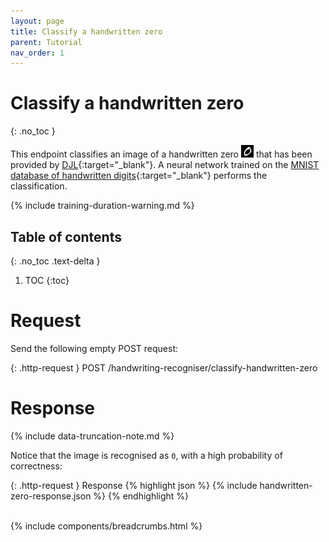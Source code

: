 ```yaml
---
layout: page
title: Classify a handwritten zero
parent: Tutorial
nav_order: 1
---
```


# Classify a handwritten zero
{: .no_toc }

This endpoint classifies an image of a handwritten zero
<img src="https://github.com/jabhatfield/ai-demo/blob/main/src/main/resources/images/0.png?raw=true" alt="0" width="20" height="20" />
that has been provided by [DJL](http://djl.ai){:target="_blank"}. A neural network trained on the 
[MNIST database of handwritten digits](https://en.wikipedia.org/wiki/MNIST_database){:target="_blank"}
performs the classification.

{% include training-duration-warning.md %}

## Table of contents
{: .no_toc .text-delta }

1. TOC
{:toc}

# Request

Send the following empty POST request:

{: .http-request }
POST /handwriting-recogniser/classify-handwritten-zero

# Response

{% include data-truncation-note.md %}

Notice that the image is recognised as `0`, with a high probability of
correctness:

{: .http-request }
Response
{% highlight json %}
{% include handwritten-zero-response.json %}
{% endhighlight %}

<br />
{% include components/breadcrumbs.html %}
